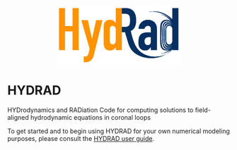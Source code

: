 <div align="center">
	<img src="hydrad-logo.png" width=55%><br>
</div>

# HYDRAD

HYDrodynamics and RADiation Code for computing solutions to field-aligned hydrodynamic equations in coronal loops

To get started and to begin using HYDRAD for your own numerical modeling purposes, please consult the [HYDRAD user guide][1].

[1]: HYDRAD_User_Guide(03_20_2021).pdf
